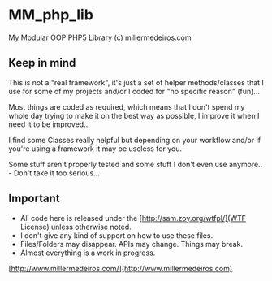# MM_php_lib #

My Modular OOP PHP5 Library (c) millermedeiros.com

## Keep in mind ##

This is not a "real framework", it's just a set of helper methods/classes that I use for some of my projects and/or I coded for "no specific reason" (fun)...

Most things are coded as required, which means that I don't spend my whole day trying to make it on the best way as possible, I improve it when I need it to be improved...

I find some Classes really helpful but depending on your workflow and/or if you're using a framework it may be useless for you.

Some stuff aren't properly tested and some stuff I don't even use anymore.. - Don't take it too serious...

## Important ##

 - All code here is released under the [http://sam.zoy.org/wtfpl/](WTF License) unless otherwise noted.
 - I don't give any kind of support on how to use these files.
 - Files/Folders may disappear. APIs may change. Things may break.
 - Almost everything is a work in progress.

[http://www.millermedeiros.com/](http://www.millermedeiros.com)